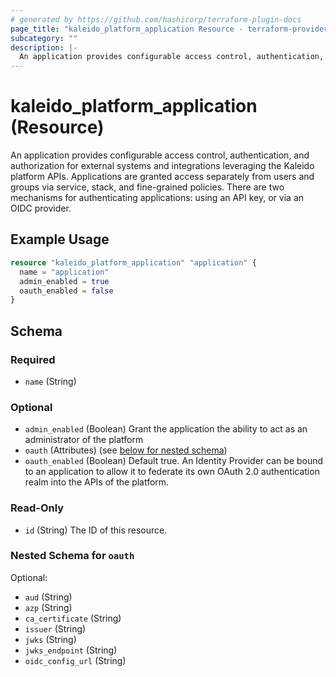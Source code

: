 ```yaml
---
# generated by https://github.com/hashicorp/terraform-plugin-docs
page_title: "kaleido_platform_application Resource - terraform-provider-kaleido"
subcategory: ""
description: |-
  An application provides configurable access control, authentication, and authorization for external systems and integrations leveraging the Kaleido platform APIs. Applications are granted access separately from users and groups via service, stack, and fine-grained policies. There are two mechanisms for authenticating applications: using an API key, or via an OIDC provider.
---
```


# kaleido_platform_application (Resource)

An application provides configurable access control, authentication, and authorization for external systems and integrations leveraging the Kaleido platform APIs. Applications are granted access separately from users and groups via service, stack, and fine-grained policies. There are two mechanisms for authenticating applications: using an API key, or via an OIDC provider.

## Example Usage

```terraform
resource "kaleido_platform_application" "application" {
  name = "application"
  admin_enabled = true
  oauth_enabled = false
}
```

<!-- schema generated by tfplugindocs -->
## Schema

### Required

- `name` (String)

### Optional

- `admin_enabled` (Boolean) Grant the application the ability to act as an administrator of the platform
- `oauth` (Attributes) (see [below for nested schema](#nestedatt--oauth))
- `oauth_enabled` (Boolean) Default true. An Identity Provider can be bound to an application to allow it to federate its own OAuth 2.0 authentication realm into the APIs of the platform.

### Read-Only

- `id` (String) The ID of this resource.

<a id="nestedatt--oauth"></a>
### Nested Schema for `oauth`

Optional:

- `aud` (String)
- `azp` (String)
- `ca_certificate` (String)
- `issuer` (String)
- `jwks` (String)
- `jwks_endpoint` (String)
- `oidc_config_url` (String)
